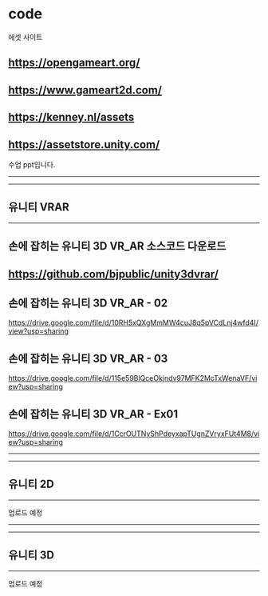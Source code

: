 # code

에셋 사이트

https://opengameart.org/
-
https://www.gameart2d.com/
-
https://kenney.nl/assets
-
https://assetstore.unity.com/
-


수업 ppt입니다.

-----------------------------------------------------------------------------------------------------
-----------------------------------------------------------------------------------------------------
유니티 VRAR
-----------------------------------------------------------------------------------------------------
-----------------------------------------------------------------------------------------------------
손에 잡히는 유니티 3D VR_AR 소스코드 다운로드
-----------------------------------------------------------------------------------------------------
https://github.com/bjpublic/unity3dvrar/
-----------------------------------------------------------------------------------------------------
손에 잡히는 유니티 3D VR_AR - 02
-----------------------------------------------------------------------------------------------------
https://drive.google.com/file/d/10RH5xQXgMmMW4cuJ8q5pVCdLnj4wfd4I/view?usp=sharing

손에 잡히는 유니티 3D VR_AR - 03
-----------------------------------------------------------------------------------------------------
https://drive.google.com/file/d/115e59BlQceOkjndv97MFK2McTxWenaVF/view?usp=sharing

손에 잡히는 유니티 3D VR_AR - Ex01
-----------------------------------------------------------------------------------------------------
https://drive.google.com/file/d/1CcrOUTNyShPdeyxapTUgnZVryxFUt4M8/view?usp=sharing


-----------------------------------------------------------------------------------------------------
-----------------------------------------------------------------------------------------------------
유니티 2D
-----------------------------------------------------------------------------------------------------
-----------------------------------------------------------------------------------------------------
업로드 예정

-----------------------------------------------------------------------------------------------------
-----------------------------------------------------------------------------------------------------
유니티 3D
-----------------------------------------------------------------------------------------------------
-----------------------------------------------------------------------------------------------------
업로드 예정
